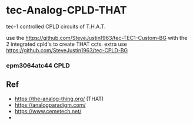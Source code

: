 # tec-Analog-CPLD-THAT
tec-1 controlled CPLD circuits of T.H.A.T.

use the https://github.com/SteveJustin1963/tec-TEC1-Custom-BG with the 2 integrated cpld's to create THAT ccts. extra use https://github.com/SteveJustin1963/tec-CPLD-BG

### epm3064atc44  CPLD 




## Ref
- https://the-analog-thing.org/  (THAT)
- https://analogparadigm.com/
- https://www.cemetech.net/
- 
